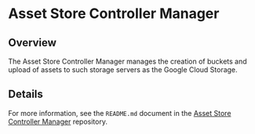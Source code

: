# Asset Store Controller Manager

## Overview

The Asset Store Controller Manager manages the creation of buckets and upload of assets to such storage servers as the Google Cloud Storage.

## Details

For more information, see the `README.md` document in the [Asset Store Controller Manager](https://github.com/kyma-project/kyma/tree/master/components/assetstore-controller-manager) repository.
